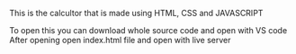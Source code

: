 This is the calcultor that is made using HTML, CSS and JAVASCRIPT

To open this you can download whole source code and open with VS code
After opening open index.html file and open with live server